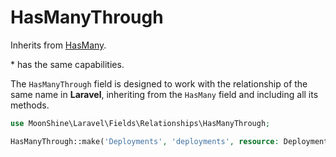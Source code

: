 # HasManyThrough

Inherits from [HasMany](/docs/{{version}}/fields/has-many).

\* has the same capabilities.

The `HasManyThrough` field is designed to work with the relationship of the same name in **Laravel**, inheriting from the `HasMany` field and including all its methods.

```php
use MoonShine\Laravel\Fields\Relationships\HasManyThrough;

HasManyThrough::make('Deployments', 'deployments', resource: DeploymentResource::class)
```
